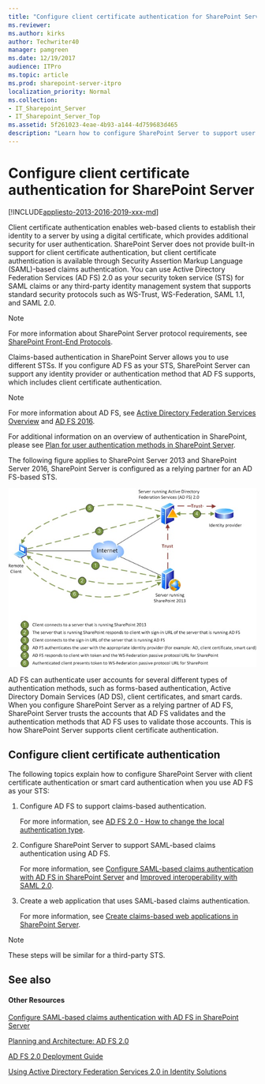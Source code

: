 ```yaml
---
title: "Configure client certificate authentication for SharePoint Server"
ms.reviewer: 
ms.author: kirks
author: Techwriter40
manager: pamgreen
ms.date: 12/19/2017
audience: ITPro
ms.topic: article
ms.prod: sharepoint-server-itpro
localization_priority: Normal
ms.collection:
- IT_Sharepoint_Server
- IT_Sharepoint_Server_Top
ms.assetid: 5f261023-4eae-4b93-a144-4d759683d465
description: "Learn how to configure SharePoint Server to support user authentication using a client certificate."
---
```


# Configure client certificate authentication for SharePoint Server

[!INCLUDE[appliesto-2013-2016-2019-xxx-md](../includes/appliesto-2013-2016-2019-xxx-md.md)] 
  
Client certificate authentication enables web-based clients to establish their identity to a server by using a digital certificate, which provides additional security for user authentication. SharePoint Server does not provide built-in support for client certificate authentication, but client certificate authentication is available through Security Assertion Markup Language (SAML)-based claims authentication. You can use Active Directory Federation Services (AD FS) 2.0 as your security token service (STS) for SAML claims or any third-party identity management system that supports standard security protocols such as WS-Trust, WS-Federation, SAML 1.1, and SAML 2.0.
  
> [!NOTE]
> For more information about SharePoint Server protocol requirements, see [SharePoint Front-End Protocols](https://go.microsoft.com/fwlink/p/?LinkId=212509). 
  
Claims-based authentication in SharePoint Server allows you to use different STSs. If you configure AD FS as your STS, SharePoint Server can support any identity provider or authentication method that AD FS supports, which includes client certificate authentication.
  
> [!NOTE]
> For more information about AD FS, see [Active Directory Federation Services Overview](https://go.microsoft.com/fwlink/p/?LinkId=212512) and [AD FS 2016](https://go.microsoft.com/fwlink/?linkid=865441). 
  
For additional information on an overview of authentication in SharePoint, please see [Plan for user authentication methods in SharePoint Server](../security-for-sharepoint-server/plan-user-authentication.md).
  
The following figure applies to SharePoint Server 2013 and SharePoint Server 2016, SharePoint Server is configured as a relying partner for an AD FS-based STS.
  
![SharePoint Server 2010 with ADFS 2.0](../media/SP2010ClientCertificateAuth.jpg)
  
AD FS can authenticate user accounts for several different types of authentication methods, such as forms-based authentication, Active Directory Domain Services (AD DS), client certificates, and smart cards. When you configure SharePoint Server as a relying partner of AD FS, SharePoint Server trusts the accounts that AD FS validates and the authentication methods that AD FS uses to validate those accounts. This is how SharePoint Server supports client certificate authentication.
  
## Configure client certificate authentication

The following topics explain how to configure SharePoint Server with client certificate authentication or smart card authentication when you use AD FS as your STS:
  
1. Configure AD FS to support claims-based authentication.
    
    For more information, see [AD FS 2.0 - How to change the local authentication type](https://go.microsoft.com/fwlink/p/?LinkId=212513).
    
2. Configure SharePoint Server to support SAML-based claims authentication using AD FS.
    
    For more information, see [Configure SAML-based claims authentication with AD FS in SharePoint Server](/previous-versions/office/sharepoint-server-2010/hh305235(v=office.14)) and [Improved interoperability with SAML 2.0](https://go.microsoft.com/fwlink/?linkid=865442).
    
3. Create a web application that uses SAML-based claims authentication.
    
    For more information, see [Create claims-based web applications in SharePoint Server](/previous-versions/office/sharepoint-server-2010/ee806885(v=office.14)).
    
> [!NOTE]
> These steps will be similar for a third-party STS. 
  
## See also

#### Other Resources

[Configure SAML-based claims authentication with AD FS in SharePoint Server](/previous-versions/office/sharepoint-server-2010/hh305235(v=office.14))
  
[Planning and Architecture: AD FS 2.0](https://go.microsoft.com/fwlink/p/?LinkId=212521)
  
[AD FS 2.0 Deployment Guide](https://go.microsoft.com/fwlink/p/?LinkId=212520)
  
[Using Active Directory Federation Services 2.0 in Identity Solutions](https://go.microsoft.com/fwlink/p/?LinkID=209776)

